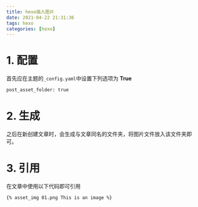 ```yaml
---
title: hexo插入图片
date: 2021-04-22 21:31:36
tags: hexo
categories: [hexo]
---
```

# 1. 配置

首先应在主题的`_config.yaml`中设置下列选项为 **True**

```bash
post_asset_folder: true
```

# 2. 生成

之后在新创建文章时，会生成与文章同名的文件夹，将图片文件放入该文件夹即可。

# 3. 引用

在文章中使用以下代码即可引用
```
{% asset_img 01.png This is an image %}
```

